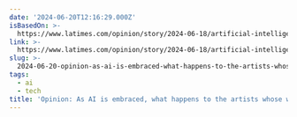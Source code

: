 ```yaml
---
date: '2024-06-20T12:16:29.000Z'
isBasedOn: >-
  https://www.latimes.com/opinion/story/2024-06-18/artificial-intelligence-openai-media-manager-apple
link: >-
  https://www.latimes.com/opinion/story/2024-06-18/artificial-intelligence-openai-media-manager-apple
slug: >-
  2024-06-20-opinion-as-ai-is-embraced-what-happens-to-the-artists-whose-work-was-stol
tags:
  - ai
  - tech
title: 'Opinion: As AI is embraced, what happens to the artists whose work was stol'
---
```

 
